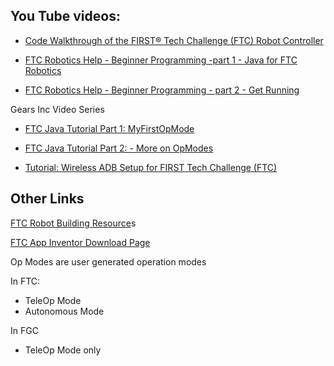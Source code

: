 ## You Tube videos:

* [Code Walkthrough of the FIRST® Tech Challenge \(FTC\) Robot Controller](https://www.youtube.com/watch?v=a-aXZ9bLNQA)

* [FTC Robotics Help - Beginner Programming -part 1 - Java for FTC Robotics](https://www.youtube.com/watch?v=QzW3YjV9jGg#t=29.617891)

* [FTC Robotics Help - Beginner Programming - part 2 - Get Running](https://www.youtube.com/watch?v=giZYYZI46W4)

Gears Inc Video Series

* [FTC Java Tutorial Part 1: MyFirstOpMode](https://www.youtube.com/watch?v=TKPscPqsz8s&feature=youtu.be)
* [FTC Java Tutorial Part 2: - More on OpModes](https://www.youtube.com/watch?v=9437L9upnpE)

* [Tutorial: Wireless ADB Setup for FIRST Tech Challenge \(FTC\)](https://www.youtube.com/watch?v=0XZ6EH7BV2M)

## Other Links

[FTC Robot Building Resource](https://www.firstinspires.org/resource-library/ftc/robot-building-resources)s

[FTC App Inventor Download Page](https://frc-events.firstinspires.org/ftcimages/2016)

Op Modes are user generated operation modes

In FTC:

* TeleOp Mode
* Autonomous Mode

In FGC

* TeleOp Mode only

## 



